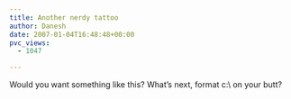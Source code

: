 ```yaml
---
title: Another nerdy tattoo
author: Danesh
date: 2007-01-04T16:48:48+00:00
pvc_views:
  - 1047

---
```

Would you want something like this? What&#8217;s next, format c:\ on your butt?